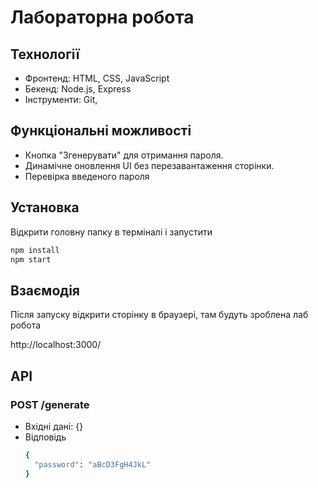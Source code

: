 # Лабораторна робота

## Технології

 - Фронтенд: HTML, CSS, JavaScript
 - Бекенд: Node.js, Express
 - Інструменти: Git, 
## Функціональні можливості

 - Кнопка "Згенерувати" для отримання пароля.
 - Динамічне оновлення UI без перезавантаження сторінки.
 - Перевірка введеного пароля

## Установка

Відкрити головну папку в терміналі і запустити

```bash
npm install
npm start
```
## Взаємодія
Після запуску відкрити сторінку в браузері, там будуть зроблена лаб робота

http://localhost:3000/

## API
### POST /generate
 - Вхідні дані: {}
 - Відповідь
    ```bash
    {
      "password": "aBcD3FgH4JkL"
    }
    ```

